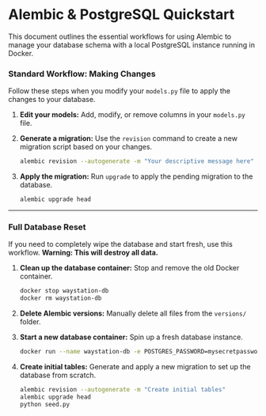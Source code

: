 # Alembic & PostgreSQL Quickstart

This document outlines the essential workflows for using Alembic to manage your database schema with a local PostgreSQL instance running in Docker.

### Standard Workflow: Making Changes

Follow these steps when you modify your `models.py` file to apply the changes to your database.

1.  **Edit your models:** Add, modify, or remove columns in your `models.py` file.

2.  **Generate a migration:** Use the `revision` command to create a new migration script based on your changes.

    ```bash
    alembic revision --autogenerate -m "Your descriptive message here"
    ```

3.  **Apply the migration:** Run `upgrade` to apply the pending migration to the database.

    ```bash
    alembic upgrade head
    ```

---

### Full Database Reset

If you need to completely wipe the database and start fresh, use this workflow. **Warning: This will destroy all data.**

1.  **Clean up the database container:** Stop and remove the old Docker container.

    ```bash
    docker stop waystation-db
    docker rm waystation-db
    ```

2.  **Delete Alembic versions:** Manually delete all files from the `versions/` folder.

3.  **Start a new database container:** Spin up a fresh database instance.

    ```bash
    docker run --name waystation-db -e POSTGRES_PASSWORD=mysecretpassword -e POSTGRES_DB=waystation -p 5432:5432 -d postgres:16-alpine
    ```

4.  **Create initial tables:** Generate and apply a new migration to set up the database from scratch.

    ```bash
    alembic revision --autogenerate -m "Create initial tables"
    alembic upgrade head
    python seed.py
    ```